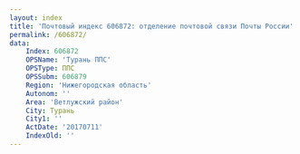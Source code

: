```yaml
---
layout: index
title: 'Почтовый индекс 606872: отделение почтовой связи Почты России'
permalink: /606872/
data:
    Index: 606872
    OPSName: 'Турань ППС'
    OPSType: ППС
    OPSSubm: 606879
    Region: 'Нижегородская область'
    Autonom: ''
    Area: 'Ветлужский район'
    City: Турань
    City1: ''
    ActDate: '20170711'
    IndexOld: ''
---
```

